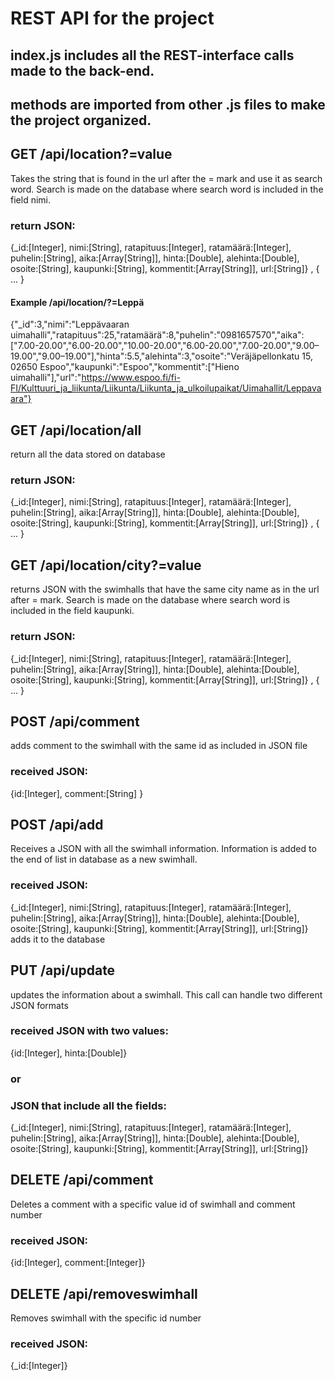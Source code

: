 # REST API for the project
## index.js includes all the REST-interface calls made to the back-end.
## methods are imported from other .js files to make the project organized. 


## GET /api/location?=value

Takes the string that is found in the url after the = mark and use it as search word.
Search is made on the database where search word is included in the field nimi.

### return JSON:   
{_id:[Integer],
nimi:[String],
 ratapituus:[Integer],
 ratamäärä:[Integer],
 puhelin:[String],
 aika:[Array[String]],
 hinta:[Double],
 alehinta:[Double],
 osoite:[String],
 kaupunki:[String],
 kommentit:[Array[String]],
 url:[String]}
 , { ... }

#### Example /api/location/?=Leppä

{"_id":3,"nimi":"Leppävaaran
uimahalli","ratapituus":25,"ratamäärä":8,"puhelin":"0981657570","aika":["7.00-20.00","6.00-20.00","10.00-20.00","6.00-20.00","7.00-20.00","9.00–19.00","9.00–19.00"],"hinta":5.5,"alehinta":3,"osoite":"Veräjäpellonkatu
15, 02650 Espoo","kaupunki":"Espoo","kommentit":["Hieno
uimahalli"],"url":"https://www.espoo.fi/fi-FI/Kulttuuri_ja_liikunta/Liikunta/Liikunta_ja_ulkoilupaikat/Uimahallit/Leppavaara"}
 
## GET /api/location/all

return all the data stored on database
### return JSON:   
{_id:[Integer],
nimi:[String],
 ratapituus:[Integer],
 ratamäärä:[Integer],
 puhelin:[String],
 aika:[Array[String]],
 hinta:[Double],
 alehinta:[Double],
 osoite:[String],
 kaupunki:[String],
 kommentit:[Array[String]],
 url:[String]}
 , { ... }
 
## GET /api/location/city?=value

returns JSON with the swimhalls that have the same city name as in the url after = mark.
Search is made on the database where search word is included in the field kaupunki.
### return JSON:   
{_id:[Integer],
nimi:[String],
 ratapituus:[Integer],
 ratamäärä:[Integer],
 puhelin:[String],
 aika:[Array[String]],
 hinta:[Double],
 alehinta:[Double],
 osoite:[String],
 kaupunki:[String],
 kommentit:[Array[String]],
 url:[String]}
 , { ... }


## POST /api/comment

adds comment to the swimhall with the same id as included in JSON file
### received JSON:
{id:[Integer],
comment:[String]
}

## POST /api/add

Receives a JSON with all the swimhall information. 
Information is added to the end of list in database as a new swimhall.
### received JSON:   
{_id:[Integer],
 nimi:[String],
 ratapituus:[Integer],
 ratamäärä:[Integer],
 puhelin:[String],
 aika:[Array[String]],
 hinta:[Double],
 alehinta:[Double],
 osoite:[String],
 kaupunki:[String],
 kommentit:[Array[String]],
 url:[String]}
adds it to the database

## PUT /api/update

updates the information about a swimhall.
This call can handle two different JSON formats
### received JSON with two values: 
{id:[Integer],
hinta:[Double]}

### or 
### JSON that include all the fields:
{_id:[Integer],
nimi:[String],
 ratapituus:[Integer],
 ratamäärä:[Integer],
 puhelin:[String],
 aika:[Array[String]],
 hinta:[Double],
 alehinta:[Double],
 osoite:[String],
 kaupunki:[String],
 kommentit:[Array[String]],
 url:[String]}
  
## DELETE /api/comment

Deletes a comment with a specific value id of swimhall and comment number
### received JSON:
{id:[Integer],
comment:[Integer]}

## DELETE /api/removeswimhall

Removes swimhall with the specific id number
### received JSON:
{_id:[Integer]}
